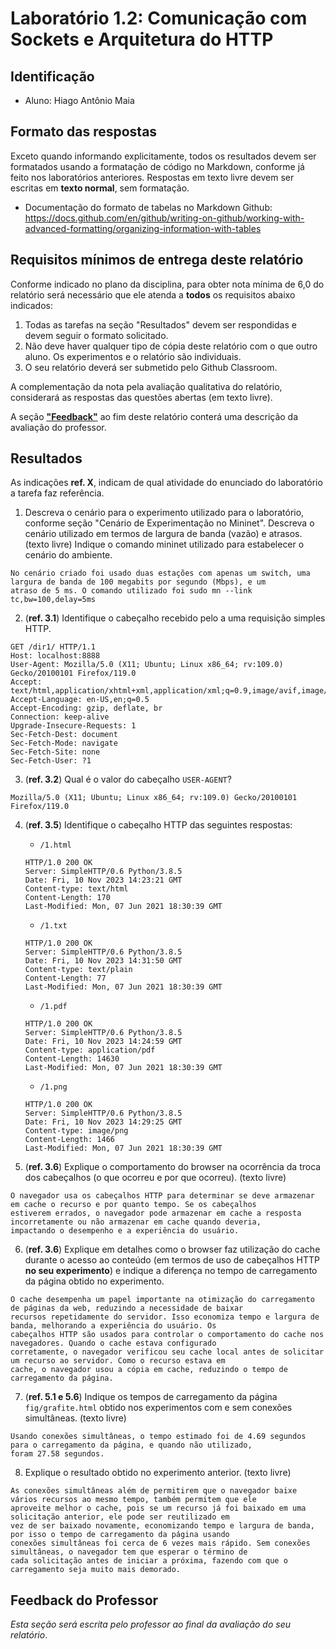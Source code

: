# Laboratório 1.2: Comunicação com Sockets e Arquitetura do HTTP

## Identificação

* Aluno: Hiago Antônio Maia

## Formato das respostas

Exceto quando informando explicitamente, todos os resultados devem ser formatados usando a formatação de código no Markdown, conforme já feito nos laboratórios anteriores. Respostas em texto livre devem ser escritas em **texto normal**, sem formatação.

* Documentação do formato de tabelas no Markdown Github: <https://docs.github.com/en/github/writing-on-github/working-with-advanced-formatting/organizing-information-with-tables>


## Requisitos mínimos de entrega deste relatório

Conforme indicado no plano da disciplina, para obter nota mínima de 6,0 do relatório será necessário que ele atenda a **todos** os requisitos abaixo indicados:

1. Todas as tarefas na seção "Resultados" devem ser respondidas e devem seguir o formato solicitado.
2. Não deve haver qualquer tipo de cópia deste relatório com o que outro aluno. Os experimentos e o relatório são individuais.
3. O seu relatório deverá ser submetido pelo Github Classroom.

A complementação da nota pela avaliação qualitativa do relatório, considerará as respostas das questões abertas (em texto livre).

A seção [**"Feedback"**](#Feedback) ao fim deste relatório conterá uma descrição da avaliação do professor.


## Resultados

As indicações **ref. X**, indicam de qual atividade do enunciado do laboratório a tarefa faz referência. 

1. Descreva o cenário para o experimento utilizado para o laboratório, conforme seção "Cenário de Experimentação no Mininet". 
   Descreva o cenário utilizado em termos de largura de banda (vazão) e atrasos. (texto livre)
   Indique o comando mininet utilizado para estabelecer o cenário do ambiente.
```
No cenário criado foi usado duas estações com apenas um switch, uma largura de banda de 100 megabits por segundo (Mbps), e um
atraso de 5 ms. O comando utilizado foi sudo mn --link tc,bw=100,delay=5ms
```

2. (**ref. 3.1**) Identifique o cabeçalho recebido pelo a uma requisição simples HTTP.

```
GET /dir1/ HTTP/1.1
Host: localhost:8888
User-Agent: Mozilla/5.0 (X11; Ubuntu; Linux x86_64; rv:109.0) Gecko/20100101 Firefox/119.0
Accept: text/html,application/xhtml+xml,application/xml;q=0.9,image/avif,image/webp,/;q=0.8
Accept-Language: en-US,en;q=0.5
Accept-Encoding: gzip, deflate, br
Connection: keep-alive
Upgrade-Insecure-Requests: 1
Sec-Fetch-Dest: document
Sec-Fetch-Mode: navigate
Sec-Fetch-Site: none
Sec-Fetch-User: ?1
```

3. (**ref. 3.2**) Qual é o valor do cabeçalho `USER-AGENT`?

```
Mozilla/5.0 (X11; Ubuntu; Linux x86_64; rv:109.0) Gecko/20100101 Firefox/119.0
```

4. (**ref. 3.5**) Identifique o cabeçalho HTTP das seguintes respostas:

   * `/1.html`
  
   ```
   HTTP/1.0 200 OK
   Server: SimpleHTTP/0.6 Python/3.8.5
   Date: Fri, 10 Nov 2023 14:23:21 GMT
   Content-type: text/html
   Content-Length: 170
   Last-Modified: Mon, 07 Jun 2021 18:30:39 GMT
   ```

   * `/1.txt`

   ```
   HTTP/1.0 200 OK
   Server: SimpleHTTP/0.6 Python/3.8.5
   Date: Fri, 10 Nov 2023 14:31:50 GMT
   Content-type: text/plain
   Content-Length: 77
   Last-Modified: Mon, 07 Jun 2021 18:30:39 GMT
   ```

   * `/1.pdf`

   ```
   HTTP/1.0 200 OK
   Server: SimpleHTTP/0.6 Python/3.8.5
   Date: Fri, 10 Nov 2023 14:24:59 GMT
   Content-type: application/pdf
   Content-Length: 14630
   Last-Modified: Mon, 07 Jun 2021 18:30:39 GMT
   ```

   * `/1.png`

   ```
   HTTP/1.0 200 OK
   Server: SimpleHTTP/0.6 Python/3.8.5
   Date: Fri, 10 Nov 2023 14:29:25 GMT
   Content-type: image/png
   Content-Length: 1466
   Last-Modified: Mon, 07 Jun 2021 18:30:39 GMT
   ```

5. (**ref. 3.6**) Explique o comportamento do browser na ocorrência da troca dos cabeçalhos (o que ocorreu e por que ocorreu). (texto livre)

```
O navegador usa os cabeçalhos HTTP para determinar se deve armazenar em cache o recurso e por quanto tempo. Se os cabeçalhos 
estiverem errados, o navegador pode armazenar em cache a resposta incorretamente ou não armazenar em cache quando deveria, 
impactando o desempenho e a experiência do usuário.
``` 

6. (**ref. 3.6**) Explique em detalhes como o browser faz utilização do cache durante o acesso ao conteúdo (em termos de uso de cabeçalhos HTTP **no seu experimento**) e indique a diferença no tempo de carregamento da página obtido no experimento. 

```
O cache desempenha um papel importante na otimização do carregamento de páginas da web, reduzindo a necessidade de baixar 
recursos repetidamente do servidor. Isso economiza tempo e largura de banda, melhorando a experiência do usuário. Os 
cabeçalhos HTTP são usados para controlar o comportamento do cache nos navegadores. Quando o cache estava configurado 
corretamente, o navegador verificou seu cache local antes de solicitar um recurso ao servidor. Como o recurso estava em
cache, o navegador usou a cópia em cache, reduzindo o tempo de carregamento da página.
```

7. (**ref. 5.1 e 5.6**) Indique os tempos de carregamento da página `fig/grafite.html` obtido nos experimentos com e sem conexões simultâneas. (texto livre)

```
Usando conexões simultâneas, o tempo estimado foi de 4.69 segundos para o carregamento da página, e quando não utilizado,
foram 27.58 segundos.
```

8. Explique o resultado obtido no experimento anterior. (texto livre)

```
As conexões simultâneas além de permitirem que o navegador baixe vários recursos ao mesmo tempo, também permitem que ele 
aproveite melhor o cache, pois se um recurso já foi baixado em uma solicitação anterior, ele pode ser reutilizado em 
vez de ser baixado novamente, economizando tempo e largura de banda, por isso o tempo de carregamento da página usando 
conexões simultâneas foi cerca de 6 vezes mais rápido. Sem conexões simultâneas, o navegador tem que esperar o término de 
cada solicitação antes de iniciar a próxima, fazendo com que o carregamento seja muito mais demorado.
```

## Feedback do Professor

*Esta seção será escrita pelo professor ao final da avaliação do seu relatório*.


